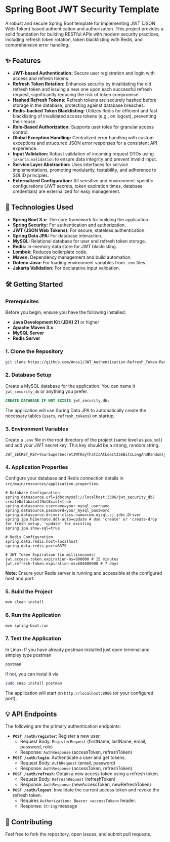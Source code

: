 # Spring Boot JWT Security Template

A robust and secure Spring Boot template for implementing JWT (JSON Web Token) based authentication and authorization. This project provides a solid foundation for building RESTful APIs with modern security practices, including refresh token rotation, token blacklisting with Redis, and comprehensive error handling.

## ✨ Features

*   **JWT-based Authentication:** Secure user registration and login with access and refresh tokens.
*   **Refresh Token Rotation:** Enhances security by invalidating the old refresh token and issuing a new one upon each successful refresh request, significantly reducing the risk of token compromise.
*   **Hashed Refresh Tokens:** Refresh tokens are securely hashed before storage in the database, protecting against database breaches.
*   **Redis-backed Token Blacklisting:** Utilizes Redis for efficient and fast blacklisting of invalidated access tokens (e.g., on logout), preventing their reuse.
*   **Role-Based Authorization:** Supports user roles for granular access control.
*   **Global Exception Handling:** Centralized error handling with custom exceptions and structured JSON error responses for a consistent API experience.
*   **Input Validation:** Robust validation of incoming request DTOs using `jakarta.validation` to ensure data integrity and prevent invalid input.
*   **Service Layer Abstraction:** Uses interfaces for service implementations, promoting modularity, testability, and adherence to SOLID principles.
*   **Externalized Configuration:** All sensitive and environment-specific configurations (JWT secrets, token expiration times, database credentials) are externalized for easy management.

## 🚀 Technologies Used

*   **Spring Boot 3.x:** The core framework for building the application.
*   **Spring Security:** For authentication and authorization.
*   **JWT (JSON Web Tokens):** For secure, stateless authentication.
*   **Spring Data JPA:** For database interaction.
*   **MySQL:** Relational database for user and refresh token storage.
*   **Redis:** In-memory data store for JWT blacklisting.
*   **Lombok:** Reduces boilerplate code.
*   **Maven:** Dependency management and build automation.
*   **Dotenv-Java:** For loading environment variables from `.env` files.
*   **Jakarta Validation:** For declarative input validation.

## 🛠️ Getting Started

### Prerequisites

Before you begin, ensure you have the following installed:

*   **Java Development Kit (JDK) 21** or higher
*   **Apache Maven 3.x**
*   **MySQL Server**
*   **Redis Server**

### 1. Clone the Repository

```bash
git clone https://github.com/Anss1/JWT_Authentication-Refresh_Token-Redis_Blacklist.git
```

### 2. Database Setup

Create a MySQL database for the application. You can name it `jwt_security_db` or anything you prefer.

```sql
CREATE DATABASE IF NOT EXISTS jwt_security_db;
```

The application will use Spring Data JPA to automatically create the necessary tables (`users`, `refresh_tokens`) on startup.

### 3. Environment Variables

Create a `.env` file in the root directory of the project (same level as `pom.xml`) and add your JWT secret key. This key should be a strong, random string.

```dotenv
JWT_SECRET_KEY=YourSuperSecretJWTKeyThatIsAtLeast256BitsLongAndRandomlyGenerated
```

### 4. Application Properties

Configure your database and Redis connection details in `src/main/resources/application.properties`.

```properties
# Database Configuration
spring.datasource.url=jdbc:mysql://localhost:3306/jwt_security_db?createDatabaseIfNotExist=true
spring.datasource.username=your_mysql_username
spring.datasource.password=your_mysql_password
spring.datasource.driver-class-name=com.mysql.cj.jdbc.Driver
spring.jpa.hibernate.ddl-auto=update # Use 'create' or 'create-drop' for fresh setup, 'update' for existing
spring.jpa.show-sql=true

# Redis Configuration
spring.data.redis.host=localhost
spring.data.redis.port=6379

# JWT Token Expiration (in milliseconds)
jwt.access-token.expiration-ms=900000 # 15 minutes
jwt.refresh-token.expiration-ms=604800000 # 7 days
```

**Note:** Ensure your Redis server is running and accessible at the configured host and port.

### 5. Build the Project

```bash
mvn clean install
```

### 6. Run the Application

```bash
mvn spring-boot:run
```
### 7. Test the Application
In Linux: If you have already postman installed just open terminal and simpley type postman
```bash
postman
```
if not, you can instal it via
```bash
sudo snap install postman
```

The application will start on `http://localhost:8080` (or your configured port).

## 💡 API Endpoints

The following are the primary authentication endpoints:

*   **`POST /auth/register`**: Register a new user.
    *   Request Body: `RegisterRequest` (firstName, lastName, email, password, role)
    *   Response: `AuthResponse` (accessToken, refreshToken)
*   **`POST /auth/login`**: Authenticate a user and get tokens.
    *   Request Body: `AuthRequest` (email, password)
    *   Response: `AuthResponse` (accessToken, refreshToken)
*   **`POST /auth/refresh`**: Obtain a new access token using a refresh token.
    *   Request Body: `RefreshRequest` (refreshToken)
    *   Response: `AuthResponse` (newAccessToken, newRefreshToken)
*   **`POST /auth/logout`**: Invalidate the current access token and revoke the refresh token.
    *   Requires `Authorization: Bearer <accessToken>` header.
    *   Response: `String` message

## 🤝 Contributing

Feel free to fork the repository, open issues, and submit pull requests.

